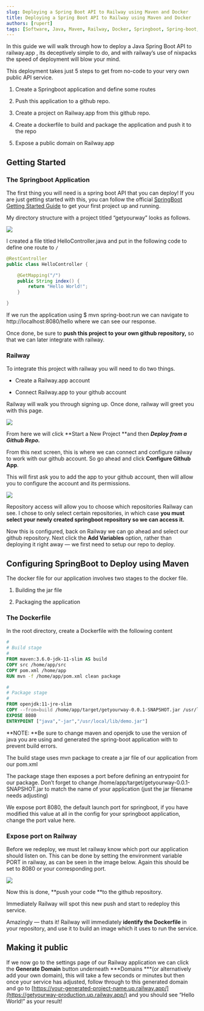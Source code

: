 ```yaml
---
slug: Deploying a Spring Boot API to Railway using Maven and Docker
title: Deploying a Spring Boot API to Railway using Maven and Docker
authors: [rupert]
tags: [Software, Java, Maven, Railway, Docker, Springboot, Spring-boot, Backend]
---
```


In this guide we will walk through how to deploy a Java Spring Boot API to railway.app , its deceptively simple to do, and with railway’s use of nixpacks the speed of deployment will blow your mind.

This deployment takes just 5 steps to get from no-code to your very own public API service.

1. Create a Springboot application and define some routes

1. Push this application to a github repo.

1. Create a project on Railway.app from this github repo.

1. Create a dockerfile to build and package the application and push it to the repo

1. Expose a public domain on Railway.app

## Getting Started

### The Springboot Application

The first thing you will need is a spring boot API that you can deploy! If you are just getting started with this, you can follow the official [SpringBoot Getting Started Guide](https://spring.io/guides/gs/spring-boot/) to get your first project up and running.

My directory structure with a project titled “getyourway” looks as follows.

![](https://cdn-images-1.medium.com/max/2000/1*m7dGC5a-wLzotnPx3g-xVQ.png)

I created a file titled HelloController.java and put in the following code to define one route to `/`

```java
@RestController
public class HelloController {

	@GetMapping("/")
	public String index() {
		return "Hello World!";
	}

}
```

If we run the application using $ mvn spring-boot:run we can navigate to http://localhost:8080/hello where we can see our response.

Once done, be sure to **push this project to your own github repository,** so that we can later integrate with railway.

### Railway

To integrate this project with railway you will need to do two things.

* Create a Railway.app account

* Connect Railway.app to your github account

Railway will walk you through signing up. Once done, railway will greet you with this page.

![](https://cdn-images-1.medium.com/max/3798/1*J1QYzBKAKiTNdK-kGjxWWg.png)

From here we will click **Start a New Project **and then ***Deploy from a Github Repo.***

From this next screen, this is where we can connect and configure railway to work with our github account. So go ahead and click **Configure Github App**.

This will first ask you to add the app to your github account, then will allow you to configure the account and its permissions.

![](https://cdn-images-1.medium.com/max/2000/1*0Pg4uVoMfq7yLXO2i-wQwg.png)

Repository access will allow you to choose which repositories Railway can see. I chose to only select certain repositories, in which case **you must select your newly created springboot repository so we can access it.**

Now this is configured, back on Railway we can go ahead and select our github repository. Next click the **Add Variables** option, rather than deploying it right away — we first need to setup our repo to deploy.

## Configuring SpringBoot to Deploy using Maven

The docker file for our application involves two stages to the docker file.

1. Building the jar file

1. Packaging the application

### The Dockerfile

In the root directory, create a Dockerfile with the following content

```Dockerfile
#
# Build stage
#
FROM maven:3.6.0-jdk-11-slim AS build
COPY src /home/app/src
COPY pom.xml /home/app
RUN mvn -f /home/app/pom.xml clean package

#
# Package stage
#
FROM openjdk:11-jre-slim
COPY --from=build /home/app/target/getyourway-0.0.1-SNAPSHOT.jar /usr/local/lib/demo.jar
EXPOSE 8080
ENTRYPOINT ["java","-jar","/usr/local/lib/demo.jar"]
```

**NOTE: **Be sure to change maven and openjdk to use the version of java you are using and generated the spring-boot application with to prevent build errors.

The build stage uses mvn package to create a jar file of our application from our pom.xml

The package stage then exposes a port before defining an entrypoint for our package. Don’t forget to change /home/app/target/getyourway-0.0.1-SNAPSHOT.jar to match the name of your application (just the jar filename needs adjusting)

We expose port 8080, the default launch port for springboot, if you have modified this value at all in the config for your springboot application, change the port value here.

### Expose port on Railway

Before we redeploy, we must let railway know which port our application should listen on. This can be done by setting the environment variable PORT in railway, as can be seen in the image below. Again this should be set to 8080 or your corresponding port.

![](https://cdn-images-1.medium.com/max/2330/1*IM_Qm9PqZfk_3mN7FCQkhA.png)

Now this is done, **push your code **to the github repository.

Immediately Railway will spot this new push and start to redeploy this service.

Amazingly — thats it! Railway will immediately **identify the Dockerfile** in your repository, and use it to build an image which it uses to run the service.

## Making it public

If we now go to the settings page of our Railway application we can click the **Generate Domain** button underneath ***Domains ***(or alternatively add your own domain), this will take a few seconds or minutes but then once your service has adjusted, follow through to this generated domain and go to [https://your-generated-project-name.up.railway.app/](https://getyourway-production.up.railway.app/) and you should see “Hello World!” as your result!
